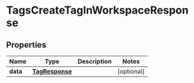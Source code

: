 

# TagsCreateTagInWorkspaceResponse


## Properties

| Name | Type | Description | Notes |
|------------ | ------------- | ------------- | -------------|
|**data** | [**TagResponse**](TagResponse.md) |  |  [optional] |



